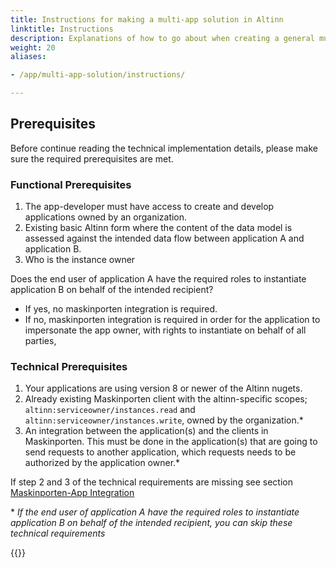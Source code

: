 ```yaml
---
title: Instructions for making a multi-app solution in Altinn
linktitle: Instructions
description: Explanations of how to go about when creating a general multi-app solution
weight: 20
aliases:

- /app/multi-app-solution/instructions/

---
```


## Prerequisites

Before continue reading the technical implementation details, please make sure the
required prerequisites are met.

### Functional Prerequisites

1. The app-developer must have access to create and develop applications owned by an organization.
2. Existing basic Altinn form where the content of the data model is assessed against the intended data flow between
   application A and application B.
3. Who is the instance owner

Does the end user of application A have the required roles to instantiate application B on behalf of the intended
recipient?

- If yes, no maskinporten integration is required.
- If no, maskinporten integration is required in order for the
  application to impersonate the app owner, with rights to instantiate on behalf of all parties,

### Technical Prerequisites

1. Your applications are using version 8 or newer of the Altinn nugets.
2. Already existing Maskinporten client with the altinn-specific scopes; `altinn:serviceowner/instances.read` and
   `altinn:serviceowner/instances.write`, owned by the organization.*
3. An integration between the application(s) and the clients in Maskinporten. This must be done in the application(s)
   that are going to send requests to another application, which requests needs to be authorized by the application
   owner.*

If step 2 and 3 of the technical requirements are missing see
section [Maskinporten-App Integration](../../maskinporten-app-integration)

\* _If the end user of application A have the required roles to instantiate application B on behalf of the intended
recipient, you can skip these technical requirements_

{{<children description="true"/>}}
